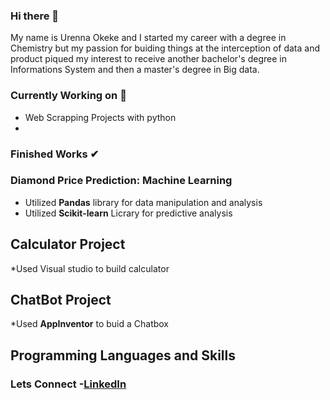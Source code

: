 ### Hi there 👋
My name is Urenna Okeke and I started my career with a degree in Chemistry but my passion for buiding things at the interception of data and product piqued my interest to receive another bachelor's degree in Informations System and then a master's degree in Big data.

### Currently Working on 🚀
* Web Scrapping Projects with python 
* 

### Finished Works ✔

### Diamond Price Prediction: Machine Learning
* Utilized **Pandas** library for data manipulation and analysis 
* Utilized **Scikit-learn** Licrary for predictive analysis

## Calculator Project
*Used Visual studio to build calculator

## ChatBot Project
*Used **AppInventor** to buid a Chatbox

## Programming Languages and Skills

### Lets Connect -[LinkedIn](www.linkedin.com/in/urenna-okeke-68716057)


<!--
**urennaco/urennaco** is a ✨ _special_ ✨ repository because its `README.md` (this file) appears on your GitHub profile.

Here are some ideas to get you started:

- 🔭 I’m currently working on ...
- 🌱 I’m currently learning ...
- 👯 I’m looking to collaborate on ...
- 🤔 I’m looking for help with ...
- 💬 Ask me about ...
- 📫 How to reach me: ...
- 😄 Pronouns: ...
- ⚡ Fun fact: ...
-->

